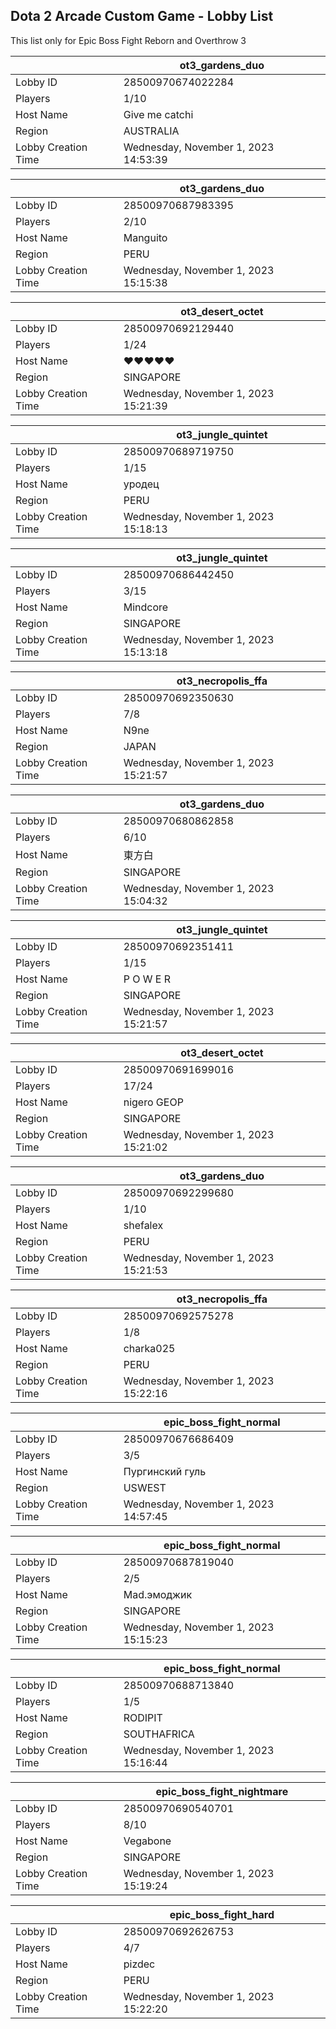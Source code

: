 ## Dota 2 Arcade Custom Game - Lobby List

This list only for Epic Boss Fight Reborn and Overthrow 3

|  | ot3_gardens_duo |
| ------ | ------ |
| Lobby ID | 28500970674022284 |
| Players | 1/10 |
| Host Name | Give me catchi |
| Region | AUSTRALIA |
| Lobby Creation Time | Wednesday, November 1, 2023 14:53:39 |


|  | ot3_gardens_duo |
| ------ | ------ |
| Lobby ID | 28500970687983395 |
| Players | 2/10 |
| Host Name | Manguito |
| Region | PERU |
| Lobby Creation Time | Wednesday, November 1, 2023 15:15:38 |


|  | ot3_desert_octet |
| ------ | ------ |
| Lobby ID | 28500970692129440 |
| Players | 1/24 |
| Host Name | ♥♥♥♥♥ |
| Region | SINGAPORE |
| Lobby Creation Time | Wednesday, November 1, 2023 15:21:39 |


|  | ot3_jungle_quintet |
| ------ | ------ |
| Lobby ID | 28500970689719750 |
| Players | 1/15 |
| Host Name | уродец |
| Region | PERU |
| Lobby Creation Time | Wednesday, November 1, 2023 15:18:13 |


|  | ot3_jungle_quintet |
| ------ | ------ |
| Lobby ID | 28500970686442450 |
| Players | 3/15 |
| Host Name | Mindcore |
| Region | SINGAPORE |
| Lobby Creation Time | Wednesday, November 1, 2023 15:13:18 |


|  | ot3_necropolis_ffa |
| ------ | ------ |
| Lobby ID | 28500970692350630 |
| Players | 7/8 |
| Host Name | N9ne |
| Region | JAPAN |
| Lobby Creation Time | Wednesday, November 1, 2023 15:21:57 |


|  | ot3_gardens_duo |
| ------ | ------ |
| Lobby ID | 28500970680862858 |
| Players | 6/10 |
| Host Name | 東方白 |
| Region | SINGAPORE |
| Lobby Creation Time | Wednesday, November 1, 2023 15:04:32 |


|  | ot3_jungle_quintet |
| ------ | ------ |
| Lobby ID | 28500970692351411 |
| Players | 1/15 |
| Host Name | P O W E R |
| Region | SINGAPORE |
| Lobby Creation Time | Wednesday, November 1, 2023 15:21:57 |


|  | ot3_desert_octet |
| ------ | ------ |
| Lobby ID | 28500970691699016 |
| Players | 17/24 |
| Host Name | nigero GEOP |
| Region | SINGAPORE |
| Lobby Creation Time | Wednesday, November 1, 2023 15:21:02 |


|  | ot3_gardens_duo |
| ------ | ------ |
| Lobby ID | 28500970692299680 |
| Players | 1/10 |
| Host Name | shefalex |
| Region | PERU |
| Lobby Creation Time | Wednesday, November 1, 2023 15:21:53 |


|  | ot3_necropolis_ffa |
| ------ | ------ |
| Lobby ID | 28500970692575278 |
| Players | 1/8 |
| Host Name | charka025 |
| Region | PERU |
| Lobby Creation Time | Wednesday, November 1, 2023 15:22:16 |


|  | epic_boss_fight_normal |
| ------ | ------ |
| Lobby ID | 28500970676686409 |
| Players | 3/5 |
| Host Name | Пургинский гуль |
| Region | USWEST |
| Lobby Creation Time | Wednesday, November 1, 2023 14:57:45 |


|  | epic_boss_fight_normal |
| ------ | ------ |
| Lobby ID | 28500970687819040 |
| Players | 2/5 |
| Host Name | Mad.эмоджик |
| Region | SINGAPORE |
| Lobby Creation Time | Wednesday, November 1, 2023 15:15:23 |


|  | epic_boss_fight_normal |
| ------ | ------ |
| Lobby ID | 28500970688713840 |
| Players | 1/5 |
| Host Name | RODIPIT |
| Region | SOUTHAFRICA |
| Lobby Creation Time | Wednesday, November 1, 2023 15:16:44 |


|  | epic_boss_fight_nightmare |
| ------ | ------ |
| Lobby ID | 28500970690540701 |
| Players | 8/10 |
| Host Name | Vegabone |
| Region | SINGAPORE |
| Lobby Creation Time | Wednesday, November 1, 2023 15:19:24 |


|  | epic_boss_fight_hard |
| ------ | ------ |
| Lobby ID | 28500970692626753 |
| Players | 4/7 |
| Host Name | pizdec |
| Region | PERU |
| Lobby Creation Time | Wednesday, November 1, 2023 15:22:20 |


